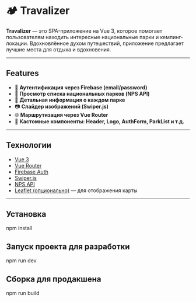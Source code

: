 # 🏕️ Travalizer

**Travalizer** — это SPA-приложение на Vue 3, которое помогает пользователям находить интересные национальные парки и кемпинг-локации. Вдохновлённое духом путешествий, приложение  предлагает лучшие места для отдыха и вдохновения.

---

##  Features

- 🔐 **Аутентификация через Firebase (email/password)**
- 🌄 **Просмотр списка национальных парков (NPS API)**
- 🧭 **Детальная информация о каждом парке**
- 📷 **Слайдер изображений (Swiper.js)**
- 🌐 **Маршрутизация через Vue Router**
- 🎨 **Кастомные компоненты: Header, Logo, AuthForm, ParkList и т.д.**

---

##  Технологии

- [Vue 3](https://vuejs.org/)
- [Vue Router](https://router.vuejs.org/)
- [Firebase Auth](https://firebase.google.com/)
- [Swiper.js](https://swiperjs.com/)
- [NPS API](https://www.nps.gov/subjects/developer/api-documentation.htm)
- [Leaflet (опционально)](https://leafletjs.com/) — для отображения карты

---

## Установка

npm install

## Запуск проекта для разработки

npm run dev

## Сборка для продакшена

npm run build
